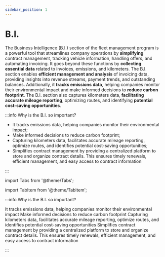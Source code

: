 ```yaml
---
sidebar_position: 1
---
```


# B.I.

The Business Intelligence (B.I.) section of the fleet management program is a powerful tool that streamlines company operations by **simplifying** contract management, tracking vehicle information, handling offers, and automating invoicing. It goes beyond these functions by **collecting essential data** related to invoices, emissions, and kilometers. The B.I. section enables **efficient management and analysis** of invoicing data, providing insights into revenue streams, payment trends, and outstanding balances. Additionally, it **tracks emissions data**, helping companies monitor their environmental impact and make informed decisions to **reduce carbon footprint**. The B.I. section also captures kilometers data, **facilitating accurate mileage reporting**, optimizing routes, and identifying **potential cost-saving opportunities**.

:::info Why is the B.I. so important?

- It tracks emissions data, helping companies monitor their environmental impact;
- Make informed decisions to reduce carbon footprint;
- Capturing kilometers data, facilitates accurate mileage reporting, optimize routes, and identifies potential cost-saving opportunities;
- Simplifies contract management by providing a centralized platform to store and organize contract details. This ensures timely renewals, efficient management, and easy access to contract information

:::

import Tabs from '@theme/Tabs';

import TabItem from '@theme/TabItem';

:::info Why is the B.I. so important?

<Tabs>
  <TabItem value="Emissions" label="Emissions">It tracks emissions data, helping companies monitor their environmental impact</TabItem>
  <TabItem value="Carbon Footprint" label="Carbon Footprint">Make informed decisions to reduce carbon footprint</TabItem>
  <TabItem value="Kilometers" label="Kilometers">Capturing kilometers data, facilitates accurate mileage reporting, optimize routes, and identifies potential cost-saving opportunities</TabItem>
    <TabItem value="Contract Management" label="Contract Management">Simplifies contract management by providing a centralized platform to store and organize contract details. This ensures timely renewals, efficient management, and easy access to contract information</TabItem>
</Tabs>

:::
